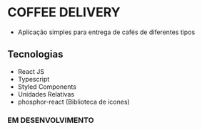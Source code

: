 # COFFEE DELIVERY

- Aplicação simples para entrega de cafés de diferentes tipos

## Tecnologias

- React JS
- Typescript
- Styled Components
- Unidades Relativas
- phosphor-react (Biblioteca de ícones)

### EM DESENVOLVIMENTO